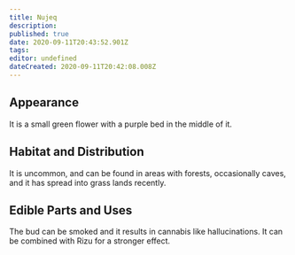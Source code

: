 ```yaml
---
title: Nujeq
description: 
published: true
date: 2020-09-11T20:43:52.901Z
tags: 
editor: undefined
dateCreated: 2020-09-11T20:42:08.008Z
---
```


Appearance
----------

It is a small green flower with a purple bed in the middle of it.

Habitat and Distribution
------------------------

It is uncommon, and can be found in areas with forests, occasionally caves, and it has spread into grass lands recently.

Edible Parts and Uses
---------------------

The bud can be smoked and it results in cannabis like hallucinations. It can be combined with Rizu for a stronger effect.